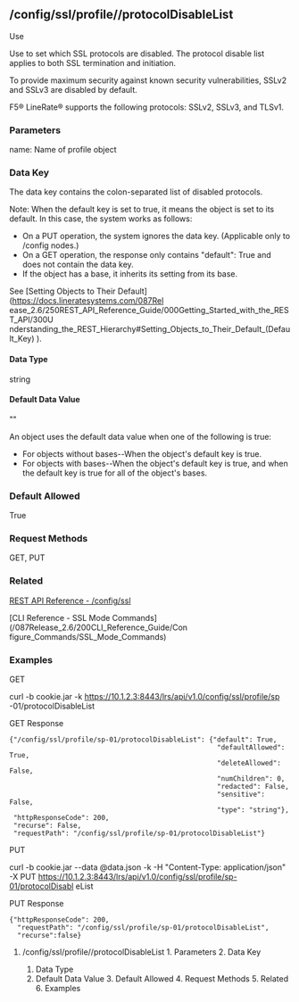 ## /config/ssl/profile/<name>/protocolDisableList

Use

Use to set which SSL protocols are disabled. The protocol disable list applies
to both SSL termination and initiation.

To provide maximum security against known security vulnerabilities, SSLv2 and
SSLv3 are disabled by default.

F5® LineRate® supports the following protocols: SSLv2, SSLv3, and TLSv1.

### Parameters

name: Name of profile object

### Data Key

The data key contains the colon-separated list of disabled protocols.

Note: When the default key is set to true, it means the object is set to its
default. In this case, the system works as follows:

  * On a PUT operation, the system ignores the data key. (Applicable only to /config nodes.)
  * On a GET operation, the response only contains "default": True and does not contain the data key.
  * If the object has a base, it inherits its setting from its base.

See [Setting Objects to Their Default](https://docs.lineratesystems.com/087Rel
ease_2.6/250REST_API_Reference_Guide/000Getting_Started_with_the_REST_API/300U
nderstanding_the_REST_Hierarchy#Setting_Objects_to_Their_Default_(Default_Key)
).

#### Data Type

string

#### Default Data Value

""

An object uses the default data value when one of the following is true:

  * For objects without bases--When the object's default key is true.
  * For objects with bases--When the object's default key is true, and when the default key is true for all of the object's bases.

### Default Allowed

True

### Request Methods

GET, PUT

### Related

[REST API Reference -
/config/ssl](/087Release_2.6/250REST_API_Reference_Guide/config/ssl)

[CLI Reference - SSL Mode Commands](/087Release_2.6/200CLI_Reference_Guide/Con
figure_Commands/SSL_Mode_Commands)

### Examples

GET

curl -b cookie.jar -k https://10.1.2.3:8443/lrs/api/v1.0/config/ssl/profile/sp
-01/protocolDisableList

GET Response

    
    
    {"/config/ssl/profile/sp-01/protocolDisableList": {"default": True,
                                                        "defaultAllowed": True,
                                                        "deleteAllowed": False,
                                                        "numChildren": 0,
                                                        "redacted": False,
                                                        "sensitive": False,
                                                        "type": "string"},
     "httpResponseCode": 200,
     "recurse": False,
     "requestPath": "/config/ssl/profile/sp-01/protocolDisableList"}
    

PUT

curl -b cookie.jar --data @data.json -k -H "Content-Type: application/json" -X
PUT https://10.1.2.3:8443/lrs/api/v1.0/config/ssl/profile/sp-01/protocolDisabl
eList

PUT Response

    
    
    {"httpResponseCode": 200,
      "requestPath": "/config/ssl/profile/sp-01/protocolDisableList",
      "recurse":false}

  1. /config/ssl/profile/<name>/protocolDisableList
    1. Parameters
    2. Data Key
      1. Data Type
      2. Default Data Value
    3. Default Allowed
    4. Request Methods
    5. Related
    6. Examples

